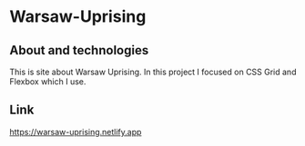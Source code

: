 # Warsaw-Uprising

## About and technologies

This is site about Warsaw Uprising. In this project I focused on CSS Grid and Flexbox which I use.

## Link 

https://warsaw-uprising.netlify.app
